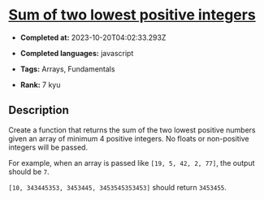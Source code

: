 # [Sum of two lowest positive integers](https://www.codewars.com/kata/558fc85d8fd1938afb000014)

- **Completed at:** 2023-10-20T04:02:33.293Z

- **Completed languages:** javascript

- **Tags:** Arrays, Fundamentals

- **Rank:** 7 kyu

## Description

Create a function that returns the sum of the two lowest positive numbers given an array of minimum 4 positive integers. No floats or non-positive integers will be passed.

For example, when an array is passed like `[19, 5, 42, 2, 77]`, the output should be `7`.

`[10, 343445353, 3453445, 3453545353453]` should return `3453455`.
